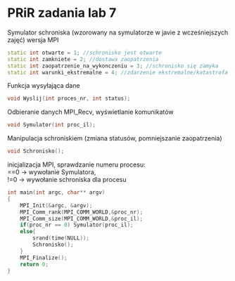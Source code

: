 # PRiR zadania lab 7
Symulator schroniska (wzorowany na symulatorze w javie z wcześniejszych zajęć) wersja MPI
```cpp
static int otwarte = 1; //schronisko jest otwarte
static int zamkniete = 2; //dostawa zaopatrzenia
static int zaopatrzenie_na_wykonczeniu = 3; //schronisko się zamyka
static int warunki_ekstremalne = 4; //zdarzenie ekstremalne/katastrofa - wyjście z pętli
```
Funkcja wysyłająca dane
```cpp
void Wyslij(int proces_nr, int status); 
```
Odbieranie danych MPI_Recv, wyświetlanie komunikatów
```cpp
void Symulator(int proc_il);
```
Manipulacja schroniskiem (zmiana statusów, pomniejszanie zaopatrzenia)
```cpp
void Schronisko();
```
inicjalizacja MPI, sprawdzanie numeru procesu: <br>==0 -> wywołanie Symulatora, <br>!=0 -> wywołanie schroniska dla procesu
```cpp
int main(int argc, char** argv)
{
	MPI_Init(&argc, &argv);
	MPI_Comm_rank(MPI_COMM_WORLD,&proc_nr);
	MPI_Comm_size(MPI_COMM_WORLD,&proc_il);
	if(proc_nr == 0) Symulator(proc_il);
	else{
        srand(time(NULL));
		Schronisko();
    }
	MPI_Finalize();
	return 0;
}
```
